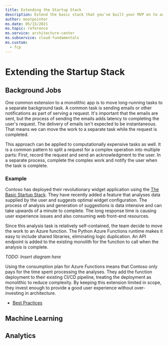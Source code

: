 ```yaml
---
title: Extending the Startup Stack
description: Extend the basic stack that you've built your MVP on to accommodate the growing needs of your startup.
author: mootpointer
ms.date: 05/15/2021
ms.topic: reference
ms.service: architecture-center
ms.subservice: cloud-fundamentals
ms.custom:
  - fcp
---
```


# Extending the Startup Stack

## Background Jobs

One common extension to a monolithic app is to move long-running tasks to a separate background task. A common task is sending emails or other notifications as part of serving a request. It's important that the emails are sent, but the process of sending the emails adds latency to completing the user's request. The delivery of emails isn't expected to be instantaneous. That means we can move the work to a separate task while the request is completed.

This approach can be applied to computationally expensive tasks as well. It is a common pattern to split a request for a complex operation into multiple parts: First, record the request and send an acknowledgment to the user. In a separate process, complete the complex work and notify the user when the task is complete.

### Example

Contoso has deployed their revolutionary widget application using the [The Basic Startup Stack](basic-startup-stack.md). They have recently added a feature that analyses data supplied by the user and suggests optimal widget configuration. The process of analysis and generation of suggestions is data intensive and can take upwards of a minute to complete. The long response time is causing user experience issues and also consuming web front-end resources.

Since this analysis task is relatively self-contained, the team decide to move the work to an Azure function. The Python Azure Functions runtime makes it easy to include shared libraries, eliminating logic duplication. An API endpoint is added to the existing monolith for the function to call when the analysis is complete.

_TODO: Insert diagram here_

Using the consumption plan for Azure Functions means that Contoso only pays for the time spent processing the analyses. They add the function deployment to their existing CI/CD pipeline, treating the deployment as monolithic to reduce complexity. By keeping this extension limited in scope, they invest enough to provide a good user experience without over-investing in architecture.

- [Best Practices](/azure/architecture/best-practices/background-jobs)

## Machine Learning

## Analytics
